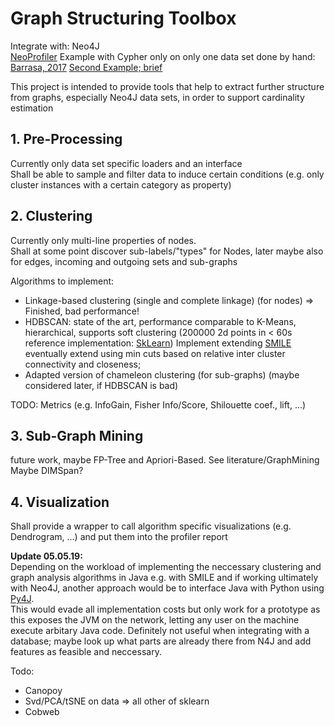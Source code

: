 # Graph Structuring Toolbox

Integrate with: Neo4J  
[NeoProfiler](https://github.com/moxious/neoprofiler)
Example with Cypher only on only one data set done by hand: [Barrasa, 2017](https://jbarrasa.com/2017/03/31/quickgraph5-learning-a-taxonomy-from-your-tagged-data/)
[Second Example; brief](https://neo4j.com/blog/data-profiling-holistic-view-neo4j/)

This project is intended to provide tools that help to extract further structure 
from graphs, especially Neo4J data sets, in order to support cardinality estimation  

## 1. Pre-Processing
Currently only data set specific loaders and an interface  
Shall be able to sample and filter data to induce certain conditions
(e.g. only cluster instances with a certain category as property)  

## 2. Clustering
Currently only multi-line properties of nodes.  
Shall at some point discover sub-labels/"types" for Nodes, later maybe also for
edges, incoming and outgoing sets and sub-graphs

Algorithms to implement:  
- Linkage-based clustering (single and complete linkage) (for nodes)  => Finished, bad performance!
- HDBSCAN: state of the art, performance comparable to K-Means, hierarchical, supports soft clustering (200000 2d points in < 60s reference implementation: [SkLearn](https://github.com/scikit-learn-contrib/hdbscan))
    Implement extending [SMILE](https://github.com/haifengl/smile/tree/master/core/src/main/java/smile/clustering)  
    eventually extend using min cuts based on relative inter cluster connectivity and closeness;
- Adapted version of chameleon clustering (for sub-graphs) (maybe considered later, if HDBSCAN is bad)

TODO: Metrics (e.g. InfoGain, Fisher Info/Score, Shilouette coef., lift, ...)  

## 3. Sub-Graph Mining
future work, maybe FP-Tree and Apriori-Based. See literature/GraphMining  
Maybe DIMSpan?

## 4. Visualization
Shall provide a wrapper to call algorithm specific visualizations 
(e.g. Dendrogram, ...) and put them into the profiler report


__Update 05.05.19:__  
Depending on the workload of implementing the neccessary clustering and graph analysis algorithms in Java e.g. with SMILE and if working ultimately with Neo4J, another approach would be to interface Java with Python using [Py4J](https://www.py4j.org/index.html).  
This would evade all implementation costs but only work for a prototype as this exposes the JVM on the network, letting any user on the machine execute arbitary Java code.
Definitely not useful when integrating with a database; maybe look up what parts are already there from N4J and add features as feasible and neccessary.




Todo: 
- Canopoy
- Svd/PCA/tSNE on data => all other of sklearn
- Cobweb
